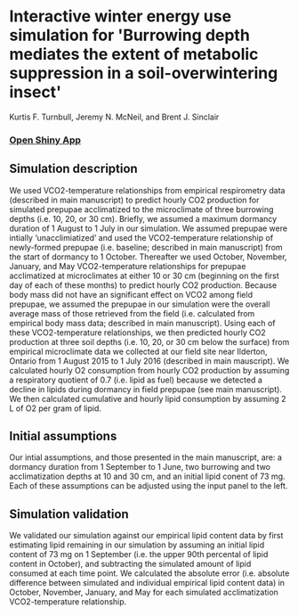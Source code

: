 # Interactive winter energy use simulation for 'Burrowing depth mediates the extent of metabolic suppression in a soil-overwintering insect'
Kurtis F. Turnbull, Jeremy N. McNeil, and Brent J. Sinclair

###  [Open Shiny App](https://kurtisturnbull.shinyapps.io/Turnbull_etal_2023_simulation/)

## Simulation description
We used VCO2-temperature relationships from empirical respirometry data (described in main manuscript) to predict hourly CO2 production for simulated prepupae acclimatized to the microclimate of three burrowing depths (i.e. 10, 20, or 30 cm). Briefly, we assumed a maximum dormancy duration of 1 August to 1 July in our simulation. We assumed prepupae were intially ‘unacclimiatized’ and used the VCO2-temperature relationship of newly-formed prepupae (i.e. baseline; described in main manuscript) from the start of dormancy to 1 October. Thereafter we used October, November, January, and May VCO2-temperature relationships for prepupae acclimatized at microclimates at either 10 or 30 cm (beginning on the first day of each of these months) to predict hourly CO2 production. Because body mass did not have an significant effect on VCO2 among field prepupae, we assumed the prepupae in our simulation were the overall average mass of those retrieved from the field (i.e. calculated from empirical body mass data; described in main manuscript). Using each of these VCO2-temperature relationships, we then predicted hourly CO2 production at three soil depths (i.e. 10, 20, or 30 cm below the surface) from empirical microclimate data we collected at our field site near Ilderton, Ontario from 1 August 2015 to 1 July 2016 (described in main mauscript). We calculated hourly O2 consumption from hourly CO2 production by assuming a respiratory quotient of 0.7 (i.e. lipid as fuel) because we detected a decline in lipids during dormancy in field prepupae (see main manuscript). We then calculated cumulative and hourly lipid consumption by assuming 2 L of O2 per gram of lipid.
## Initial assumptions
Our intial assumptions, and those presented in the main manuscript, are: a dormancy duration from 1 September to 1 June, two burrowing and two acclimatization depths at 10 and 30 cm, and an initial lipid conent of 73 mg. Each of these assumptions can be adjusted using the input panel to the left.
## Simulation validation
We validated our simulation against our empirical lipid content data by first estimating lipid remaining in our simulation by assuming an initial lipid content of 73 mg on 1 September (i.e. the upper 90th percental of lipid content in October), and subtracting the simulated amount of lipid consumed at each time point. We calculated the absolute error (i.e. absolute difference between simulated and individual empirical lipid content data) in October, November, January, and May for each simulated acclimatization VCO2-temperature relationship.

